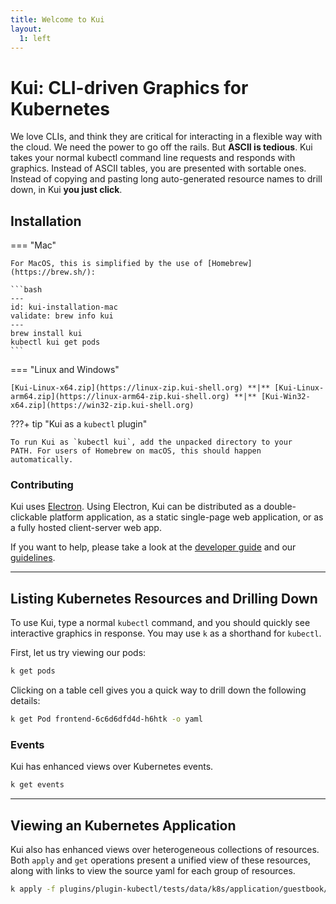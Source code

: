 ```yaml
---
title: Welcome to Kui
layout:
  1: left
---
```


# Kui: CLI-driven Graphics for Kubernetes

We love CLIs, and think they are critical for interacting in a
flexible way with the cloud. We need the power to go off the
rails. But **ASCII is tedious**. Kui takes your normal kubectl command
line requests and responds with graphics. Instead of ASCII tables, you
are presented with sortable ones. Instead of copying and pasting long
auto-generated resource names to drill down, in Kui **you just
click**.

## Installation

=== "Mac"

    For MacOS, this is simplified by the use of [Homebrew](https://brew.sh/):

    ```bash
    ---
    id: kui-installation-mac
    validate: brew info kui
    ---
    brew install kui
    kubectl kui get pods
    ```

=== "Linux and Windows"
    
    [Kui-Linux-x64.zip](https://linux-zip.kui-shell.org) **|** [Kui-Linux-arm64.zip](https://linux-arm64-zip.kui-shell.org) **|** [Kui-Win32-x64.zip](https://win32-zip.kui-shell.org)

???+ tip "Kui as a `kubectl` plugin"

    To run Kui as `kubectl kui`, add the unpacked directory to your
    PATH. For users of Homebrew on macOS, this should happen automatically.


### Contributing

Kui uses [Electron](https://electronjs.org). Using Electron, Kui can
be distributed as a double-clickable platform application, as a static
single-page web application, or as a fully hosted client-server web
app.

If you want to help, please take a look at the [developer
guide](https://github.com/IBM/kui/wiki) and our
[guidelines](CONTRIBUTING.md).

---

## Listing Kubernetes Resources and Drilling Down

To use Kui, type a normal `kubectl` command, and you should quickly
see interactive graphics in response. You may use `k` as a shorthand
for `kubectl`.

First, let us try viewing our pods:

```bash
k get pods
```

Clicking on a table cell gives you a quick way to drill down the
following details:

```bash
k get Pod frontend-6c6d6dfd4d-h6htk -o yaml
```

### Events

Kui has enhanced views over Kubernetes events.

```bash
k get events
```

---

## Viewing an Kubernetes Application

Kui also has enhanced views over heterogeneous collections of
resources. Both `apply` and `get` operations present a unified view of
these resources, along with links to view the source yaml for each
group of resources.

```bash
k apply -f plugins/plugin-kubectl/tests/data/k8s/application/guestbook/
```
